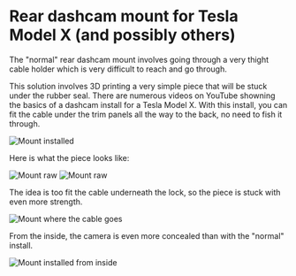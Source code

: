 # Rear dashcam mount for Tesla Model X (and possibly others)

The "normal" rear dashcam mount involves going through a very thight cable holder which is very difficult to reach and go through.

This solution involves 3D printing a very simple piece that will be stuck under the rubber seal.
There are numerous videos on YouTube showning the basics of a dashcam install for a Tesla Model X.
With this install, you can fit the cable under the trim panels all the way to the back, no need to fish it through.

![Mount installed](https://raw.githubusercontent.com/tubededentifrice/tesla-modelx-rear-dashcam-mount/MountInstalled.jpg)


Here is what the piece looks like:

![Mount raw](https://raw.githubusercontent.com/tubededentifrice/tesla-modelx-rear-dashcam-mount/Mount3D.png)
![Mount raw](https://raw.githubusercontent.com/tubededentifrice/tesla-modelx-rear-dashcam-mount/MountRaw.jpg)


The idea is too fit the cable underneath the lock, so the piece is stuck with even more strength.

![Mount where the cable goes](https://raw.githubusercontent.com/tubededentifrice/tesla-modelx-rear-dashcam-mount/MountCable.jpg)


From the inside, the camera is even more concealed than with the "normal" install.

![Mount installed from inside](https://raw.githubusercontent.com/tubededentifrice/tesla-modelx-rear-dashcam-mount/MountFromInside.jpg)